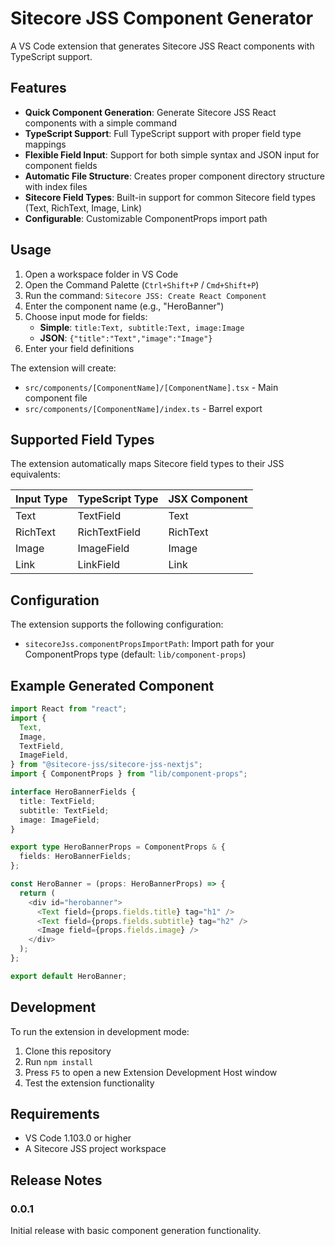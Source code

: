 # Sitecore JSS Component Generator

A VS Code extension that generates Sitecore JSS React components with TypeScript support.

## Features

- **Quick Component Generation**: Generate Sitecore JSS React components with a simple command
- **TypeScript Support**: Full TypeScript support with proper field type mappings
- **Flexible Field Input**: Support for both simple syntax and JSON input for component fields
- **Automatic File Structure**: Creates proper component directory structure with index files
- **Sitecore Field Types**: Built-in support for common Sitecore field types (Text, RichText, Image, Link)
- **Configurable**: Customizable ComponentProps import path

## Usage

1. Open a workspace folder in VS Code
2. Open the Command Palette (`Ctrl+Shift+P` / `Cmd+Shift+P`)
3. Run the command: `Sitecore JSS: Create React Component`
4. Enter the component name (e.g., "HeroBanner")
5. Choose input mode for fields:
   - **Simple**: `title:Text, subtitle:Text, image:Image`
   - **JSON**: `{"title":"Text","image":"Image"}`
6. Enter your field definitions

The extension will create:

- `src/components/[ComponentName]/[ComponentName].tsx` - Main component file
- `src/components/[ComponentName]/index.ts` - Barrel export

## Supported Field Types

The extension automatically maps Sitecore field types to their JSS equivalents:

| Input Type | TypeScript Type | JSX Component |
| ---------- | --------------- | ------------- |
| Text       | TextField       | Text          |
| RichText   | RichTextField   | RichText      |
| Image      | ImageField      | Image         |
| Link       | LinkField       | Link          |

## Configuration

The extension supports the following configuration:

- `sitecoreJss.componentPropsImportPath`: Import path for your ComponentProps type (default: `lib/component-props`)

## Example Generated Component

```typescript
import React from "react";
import {
  Text,
  Image,
  TextField,
  ImageField,
} from "@sitecore-jss/sitecore-jss-nextjs";
import { ComponentProps } from "lib/component-props";

interface HeroBannerFields {
  title: TextField;
  subtitle: TextField;
  image: ImageField;
}

export type HeroBannerProps = ComponentProps & {
  fields: HeroBannerFields;
};

const HeroBanner = (props: HeroBannerProps) => {
  return (
    <div id="herobanner">
      <Text field={props.fields.title} tag="h1" />
      <Text field={props.fields.subtitle} tag="h2" />
      <Image field={props.fields.image} />
    </div>
  );
};

export default HeroBanner;
```

## Development

To run the extension in development mode:

1. Clone this repository
2. Run `npm install`
3. Press `F5` to open a new Extension Development Host window
4. Test the extension functionality

## Requirements

- VS Code 1.103.0 or higher
- A Sitecore JSS project workspace

## Release Notes

### 0.0.1

Initial release with basic component generation functionality.
